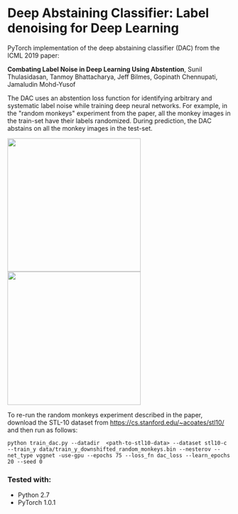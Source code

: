 
# Deep Abstaining Classifier: Label denoising for  Deep Learning

PyTorch implementation of the deep abstaining classifier (DAC) from the  ICML 2019 paper:

**Combating Label Noise in Deep Learning Using Abstention**, Sunil Thulasidasan, Tanmoy Bhattacharya, Jeff Bilmes, Gopinath Chennupati, Jamaludin Mohd-Yusof 

The DAC uses an abstention loss function for identifying arbitrary and systematic label noise  while training deep neural networks. For example, in the "random monkeys" experiment from the paper, all the monkey images in the train-set have their labels randomized. During prediction, the DAC abstains on all the monkey images in the test-set. 

<div class="row">
  <div class="column">
<img src="https://github.com/thulas/dac-label-noise/blob/master/imgs/monkey_tile.png" width="300" >
    </div>
  <div class="column">
<img src="https://github.com/thulas/dac-label-noise/blob/master/imgs/rand_monk_expt_dac_monk_dist.png" width="300">
 </div>
  </div>


To re-run the random monkeys experiment described in the paper, download the STL-10 dataset from https://cs.stanford.edu/~acoates/stl10/
and then run as follows:


`python train_dac.py --datadir  <path-to-stl10-data> --dataset stl10-c --train_y data/train_y_downshifted_random_monkeys.bin --nesterov --net_type vggnet -use-gpu --epochs 75 --loss_fn dac_loss --learn_epochs 20 --seed 0`



### Tested with:

- Python 2.7
- PyTorch 1.0.1





